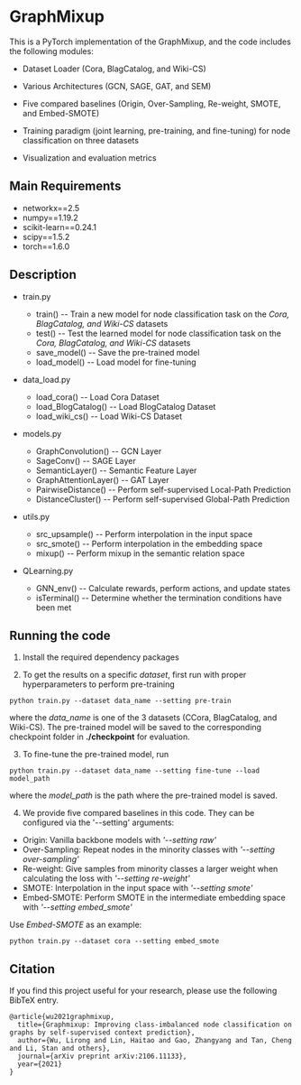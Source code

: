 # GraphMixup


This is a PyTorch implementation of the GraphMixup, and the code includes the following modules:

* Dataset Loader (Cora, BlagCatalog, and Wiki-CS)

* Various Architectures (GCN, SAGE, GAT, and SEM)

* Five compared baselines (Origin, Over-Sampling, Re-weight, SMOTE, and Embed-SMOTE)

* Training paradigm (joint learning, pre-training, and fine-tuning) for node classification on three datasets

* Visualization and evaluation metrics 

  

## Main Requirements

* networkx==2.5
* numpy==1.19.2
* scikit-learn==0.24.1
* scipy==1.5.2
* torch==1.6.0



## Description

* train.py  
  * train() -- Train a new model for node classification task on the *Cora, BlagCatalog, and Wiki-CS* datasets
  * test() -- Test the learned model for node classification task on the *Cora, BlagCatalog, and Wiki-CS* datasets
  * save_model() -- Save the pre-trained model
  * load_model() -- Load model for fine-tuning
* data_load.py  
  
  * load_cora() -- Load Cora Dataset
  * load_BlogCatalog() -- Load BlogCatalog Dataset
  * load_wiki_cs() -- Load Wiki-CS Dataset
* models.py  
  
  * GraphConvolution() -- GCN Layer
  * SageConv() -- SAGE Layer
  * SemanticLayer() -- Semantic Feature Layer
  * GraphAttentionLayer() -- GAT Layer
  * PairwiseDistance() -- Perform self-supervised Local-Path Prediction
  * DistanceCluster() -- Perform self-supervised Global-Path Prediction
* utils.py  
  * src_upsample() -- Perform interpolation in the input space
  * src_smote() -- Perform interpolation in the embedding space
  * mixup() -- Perform mixup in the semantic relation space
* QLearning.py  
  * GNN_env() -- Calculate rewards, perform actions, and update states
  * isTerminal() -- Determine whether the termination conditions have been met



## Running the code

1. Install the required dependency packages

3. To get the results on a specific *dataset*, first run with proper hyperparameters to perform pre-training

  ```
python train.py --dataset data_name --setting pre-train
  ```

where the *data_name* is one of the 3 datasets (CCora, BlagCatalog, and Wiki-CS). The pre-trained model will be saved to the corresponding checkpoint folder in **./checkpoint** for evaluation.

3. To fine-tune the pre-trained model, run

  ```
python train.py --dataset data_name --setting fine-tune --load model_path
  ```

where the *model_path* is the path where the pre-trained model is saved.

4. We provide five compared baselines in this code. They can be configured via the '--setting' arguments:

- Origin: Vanilla backbone models with *'--setting raw'*
- Over-Sampling: Repeat nodes in the minority classes with *'--setting over-sampling'*
- Re-weight: Give samples from minority classes a larger weight when calculating the loss with *'--setting re-weight'*
- SMOTE: Interpolation in the input space with *'--setting smote'*
- Embed-SMOTE: Perform SMOTE in the intermediate embedding space with *'--setting embed_smote'*

Use *Embed-SMOTE* as an example: 

  ```
python train.py --dataset cora --setting embed_smote
  ```


## Citation

If you find this project useful for your research, please use the following BibTeX entry.


```
@article{wu2021graphmixup,
  title={Graphmixup: Improving class-imbalanced node classification on graphs by self-supervised context prediction},
  author={Wu, Lirong and Lin, Haitao and Gao, Zhangyang and Tan, Cheng and Li, Stan and others},
  journal={arXiv preprint arXiv:2106.11133},
  year={2021}
}
```
